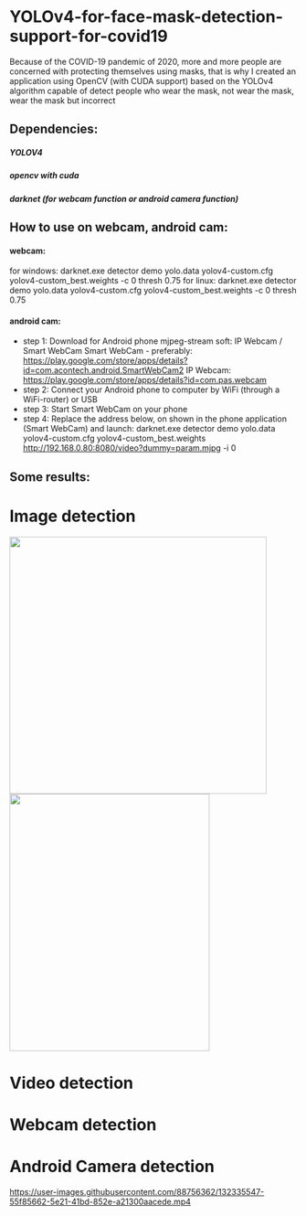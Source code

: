 # YOLOv4-for-face-mask-detection-support-for-covid19

Because of the COVID-19 pandemic of 2020, more and more people are concerned with protecting themselves using masks, that is why I created an application using OpenCV (with CUDA support) based on the YOLOv4 algorithm capable of detect people who wear the mask, not wear the mask, wear the mask but incorrect

## Dependencies:
##### YOLOV4
##### opencv with cuda
##### darknet (for webcam function or android camera function)

## How to use on webcam, android cam:

#### webcam: 
for windows: darknet.exe detector demo yolo.data yolov4-custom.cfg yolov4-custom_best.weights -c 0 thresh 0.75
for linux: darknet.exe detector demo yolo.data yolov4-custom.cfg yolov4-custom_best.weights -c 0 thresh 0.75


#### android cam:
- step 1: Download for Android phone mjpeg-stream soft: IP Webcam / Smart WebCam
  Smart WebCam - preferably: https://play.google.com/store/apps/details?id=com.acontech.android.SmartWebCam2
  IP Webcam: https://play.google.com/store/apps/details?id=com.pas.webcam
- step 2: Connect your Android phone to computer by WiFi (through a WiFi-router) or USB
- step 3: Start Smart WebCam on your phone
- step 4: Replace the address below, on shown in the phone application (Smart WebCam) and launch:
  darknet.exe detector demo yolo.data yolov4-custom.cfg yolov4-custom_best.weights http://192.168.0.80:8080/video?dummy=param.mjpg -i 0

## Some results:

# Image detection


<img src="https://user-images.githubusercontent.com/88756362/132335356-3173bdf2-2b4a-40bf-8b9a-7a8cb73e576c.jpg" width="450" height="450">
<img src="https://user-images.githubusercontent.com/88756362/132334407-311248c1-6311-4e8d-9149-cd360ee47261.jpg" width="350" height="450">

# Video detection




# Webcam detection


# Android Camera detection



https://user-images.githubusercontent.com/88756362/132335547-55f85662-5e21-41bd-852e-a21300aacede.mp4

